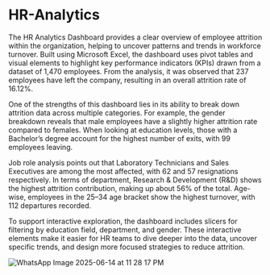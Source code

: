 # HR-Analytics

The HR Analytics Dashboard provides a clear overview of employee attrition within the organization, helping to uncover patterns and trends in workforce turnover. Built using Microsoft Excel, the dashboard uses pivot tables and visual elements to highlight key performance indicators (KPIs) drawn from a dataset of 1,470 employees. From the analysis, it was observed that 237 employees have left the company, resulting in an overall attrition rate of 16.12%.

One of the strengths of this dashboard lies in its ability to break down attrition data across multiple categories. For example, the gender breakdown reveals that male employees have a slightly higher attrition rate compared to females. When looking at education levels, those with a Bachelor’s degree account for the highest number of exits, with 99 employees leaving.

Job role analysis points out that Laboratory Technicians and Sales Executives are among the most affected, with 62 and 57 resignations respectively. In terms of department, Research & Development (R&D) shows the highest attrition contribution, making up about 56% of the total. Age-wise, employees in the 25–34 age bracket show the highest turnover, with 112 departures recorded.

To support interactive exploration, the dashboard includes slicers for filtering by education field, department, and gender. These interactive elements make it easier for HR teams to dive deeper into the data, uncover specific trends, and design more focused strategies to reduce attrition.



![WhatsApp Image 2025-06-14 at 11 28 17 PM](https://github.com/user-attachments/assets/b37da43f-1de5-4eef-b3d2-677f525de23a)
